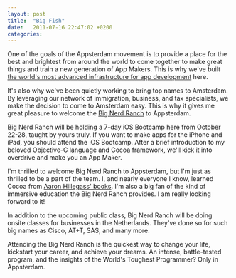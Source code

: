 ```yaml
---
layout: post
title:  "Big Fish"
date:   2011-07-16 22:47:02 +0200
categories: 
---
```



One of the goals of the Appsterdam movement is to provide a place for the best and brightest from around the world to come together to make great things and train a new generation of App Makers. This is why we've built <a href="http://mur.mu.rs/?p=241">the world's most advanced infrastructure for app development</a> here.



It's also why we've been quietly working to bring top names to Amsterdam. By leveraging our network of immigration, business, and tax specialists, we make the decision to come to Amsterdam easy. This is why it gives me great pleasure to welcome the <a href="http://www.bignerdranch.com/classes/ios_bootcamp_-_the_netherlands">Big Nerd Ranch</a> to Appsterdam.



Big Nerd Ranch will be holding a 7-day iOS Bootcamp here from October 22-28, taught by yours truly. If you want to make apps for the iPhone and iPad, you should attend the iOS Bootcamp. After a brief introduction to my beloved Objective-C language and Cocoa framework, we'll kick it into overdrive and make you an App Maker.



I'm thrilled to welcome Big Nerd Ranch to Appsterdam, but I'm just as thrilled to be a part of the team. I, and nearly everyone I know, learned Cocoa from <a href="http://amazon.com/Aaron-Hillegass/e/B001JSJIWI">Aaron Hillegass' books</a>. I'm also a big fan of the kind of immersive education the Big Nerd Ranch provides. I am really looking forward to it!



In addition to the upcoming public class, Big Nerd Ranch will be doing onsite classes for businesses in the Netherlands. They've done so for such big names as Cisco, AT+T, SAS, and many more.



Attending the Big Nerd Ranch is the quickest way to change your life, kickstart your career, and achieve your dreams. An intense, battle-tested program, and the insights of the World's Toughest Programmer? Only in Appsterdam.


